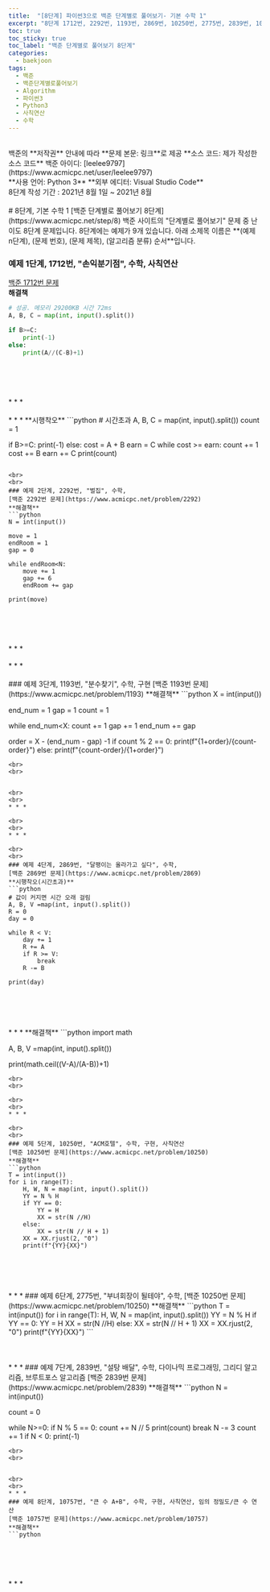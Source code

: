 ```yaml
---
title:  "[8단계] 파이썬3으로 백준 단계별로 풀어보기- 기본 수학 1"
excerpt: "8단계 1712번, 2292번, 1193번, 2869번, 10250번, 2775번, 2839번, 10757번"
toc: true
toc_sticky: true
toc_label: "백준 단계별로 풀어보기 8단계"
categories:
  - baekjoon
tags:
  - 백준
  - 백준단계별로풀어보기
  - Algorithm
  - 파이썬3
  - Python3
  - 사칙연산
  - 수학
---
```

<br>
백준의 **저작권** 안내에 따라   
**문제 본문: 링크**로 제공   
**소스 코드: 제가 작성한 소스 코드**   
백준 아이디: [leelee9797](https://www.acmicpc.net/user/leelee9797)  
<br>
**사용 언어: Python 3**  
**외부 에디터: Visual Studio Code**  
<br>
8단계 작성 기간 : 2021년 8월 1일 ~ 2021년 8월 
<br>
<br>
# 8단계, 기본 수학 1
[백준 단계별로 풀어보기 8단계](https://www.acmicpc.net/step/8)  
백준 사이트의 "단계별로 풀어보기" 문제 중 난이도 8단계 문제입니다.  
8단계에는 예제가 9개 있습니다.  
아래 소제목 이름은  
**(예제 n단계), (문제 번호), (문제 제목), (알고리즘 분류) 순서**입니다.  
<br>


### 예제 1단계, 1712번, "손익분기점", 수학, 사칙연산  
[백준 1712번 문제](https://www.acmicpc.net/problem/1712)  
**해결책**  
```python
# 성공. 메모리 29200KB 시간 72ms 
A, B, C = map(int, input().split())

if B>=C:
    print(-1)
else:
    print(A//(C-B)+1)
```
<br> 
<br>


<br> 
<br> 
* * *

<br> 
<br> 
* * *
**시행착오**  
```python
# 시간초과
A, B, C = map(int, input().split())
count = 1

if B>=C:
    print(-1)
else:
    cost = A + B
    earn = C
    while cost >= earn:
        count += 1
        cost += B
        earn += C
    print(count)
```

<br>
<br> 
### 예제 2단계, 2292번, "벌집", 수학,  
[백준 2292번 문제](https://www.acmicpc.net/problem/2292)  
**해결책**  
```python
N = int(input())

move = 1
endRoom = 1
gap = 0

while endRoom<N:
    move += 1
    gap += 6
    endRoom += gap

print(move)
```
<br> 
<br> 


<br> 
<br> 
* * *

<br> 
<br> 
* * *

<br>
<br>
### 예제 3단계, 1193번, "분수찾기", 수학, 구현  
[백준 1193번 문제](https://www.acmicpc.net/problem/1193)  
**해결책**  
```python
X = int(input())

end_num = 1
gap = 1
count = 1

while end_num<X:
    count += 1
    gap += 1
    end_num += gap

order = X - (end_num - gap) -1
if count % 2 == 0:
    print(f"{1+order}/{count-order}")
else:
    print(f"{count-order}/{1+order}")
```
<br> 
<br> 


<br> 
<br> 
* * *

<br> 
<br> 
* * *

<br>
<br>
### 예제 4단계, 2869번, "달팽이는 올라가고 싶다", 수학,  
[백준 2869번 문제](https://www.acmicpc.net/problem/2869)  
**시행착오(시간초과)**  
```python
# 값이 커지면 시간 오래 걸림
A, B, V =map(int, input().split())
R = 0
day = 0

while R < V:
    day += 1
    R += A
    if R >= V:
        break
    R -= B

print(day)
```
<br> 
<br> 


<br> 
<br> 
* * *
**해결책**  
```python
import math

A, B, V =map(int, input().split())

print(math.ceil((V-A)/(A-B))+1)
```
<br> 
<br> 

<br> 
<br> 
* * *

<br>
<br>
### 예제 5단계, 10250번, "ACM호텔", 수학, 구현, 사칙연산  
[백준 10250번 문제](https://www.acmicpc.net/problem/10250)  
**해결책**  
```python
T = int(input())
for i in range(T):
    H, W, N = map(int, input().split())
    YY = N % H
    if YY == 0:
        YY = H
        XX = str(N //H)
    else:
        XX = str(N // H + 1)
    XX = XX.rjust(2, "0")
    print(f"{YY}{XX}")
```
<br> 
<br> 


<br> 
<br> 
* * *
### 예제 6단계, 2775번, "부녀회장이 될테야", 수학,    
[백준 10250번 문제](https://www.acmicpc.net/problem/10250)  
**해결책**  
```python
T = int(input())
for i in range(T):
    H, W, N = map(int, input().split())
    YY = N % H
    if YY == 0:
        YY = H
        XX = str(N //H)
    else:
        XX = str(N // H + 1)
    XX = XX.rjust(2, "0")
    print(f"{YY}{XX}")
```
<br> 
<br> 


<br> 
<br> 
* * *
### 예제 7단계, 2839번, "설탕 배달", 수학, 다이나믹 프로그래밍, 그리디 알고리즘, 브루트포스 알고리즘   
[백준 2839번 문제](https://www.acmicpc.net/problem/2839)  
**해결책**  
```python
N = int(input())

count = 0

while N>=0:
    if N % 5 == 0:
        count += N // 5
        print(count)
        break
    N -= 3
    count += 1
if N < 0:
    print(-1)
```
<br> 
<br> 


<br> 
<br> 
* * *
### 예제 8단계, 10757번, "큰 수 A+B", 수학, 구현, 사칙연산, 임의 정밀도/큰 수 연산   
[백준 10757번 문제](https://www.acmicpc.net/problem/10757)  
**해결책**  
```python

```
<br> 
<br> 


<br> 
<br> 
* * *
